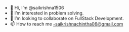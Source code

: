 - 👋 Hi, I’m @saikrishna1506
- 👀 I’m interested in problem solving.
- 💞️ I’m looking to collaborate on FullStack Development.
- 📫 How to reach me -saikrishnachintha06@gmail.com

<!---
saikrishna1506/saikrishna1506 is a ✨ special ✨ repository because its `README.md` (this file) appears on your GitHub profile.
You can click the Preview link to take a look at your changes.
--->
